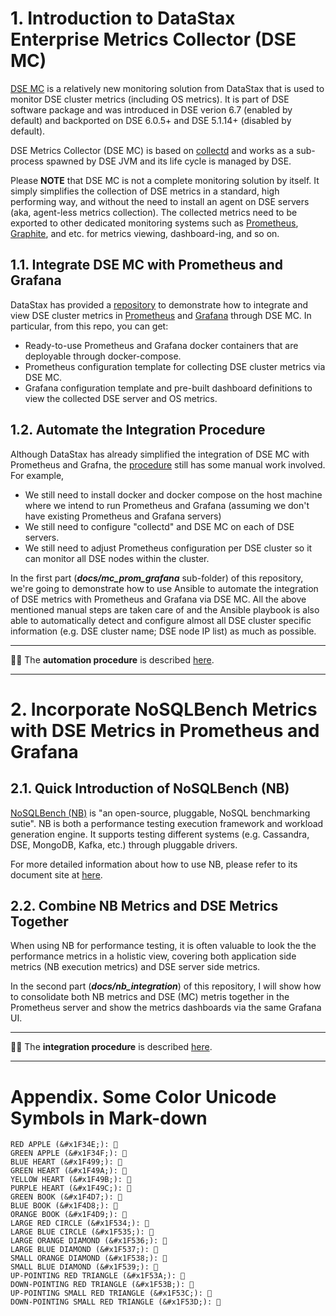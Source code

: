 # 1. Introduction to DataStax Enterprise Metrics Collector (DSE MC) 

[DSE MC](https://docs.datastax.com/en/monitoring/doc/monitoring/opsUseMetricsCollector.html) is a relatively new monitoring solution from DataStax that is used to monitor DSE cluster metrics (including OS metrics). It is part of DSE software package and was introduced in DSE verion 6.7 (enabled by default) and backported on DSE 6.0.5+ and DSE 5.1.14+ (disabled by default).

DSE Metrics Collector (DSE MC) is based on [collectd](https://collectd.org/) and works as a sub-process spawned by DSE JVM and its life cycle is managed by DSE.

Please **NOTE** that DSE MC is not a complete monitoring solution by itself. It simply simplifies the collection of DSE metrics in a standard, high performing way, and without the need to install an agent on DSE servers (aka, agent-less metrics collection). The collected metrics need to be exported to other dedicated  monitoring systems such as [Prometheus](https://prometheus.io/), [Graphite](https://graphiteapp.org/), and etc. for metrics viewing, dashboard-ing, and so on. 

## 1.1. Integrate DSE MC with Prometheus and Grafana

DataStax has provided a [repository](https://github.com/datastax/dse-metric-reporter-dashboards) to demonstrate how to integrate and view DSE cluster metrics in [Prometheus](https://prometheus.io/) and [Grafana](https://grafana.com/) through DSE MC. In particular, from this repo, you can get:
* Ready-to-use Prometheus and Grafana docker containers that are deployable through docker-compose.
* Prometheus configuration template for collecting DSE cluster metrics via DSE MC.
* Grafana configuration template and pre-built dashboard definitions to view the collected DSE server and OS metrics.

## 1.2. Automate the Integration Procedure

Although DataStax has already simplified the integration of DSE MC with Prometheus and Grafna, the [procedure](https://docs.datastax.com/en/monitoring/doc/monitoring/metricsCollector/mcExportMetricsDocker.html) still has some manual work involved. For example,
* We still need to install docker and docker compose on the host machine where we intend to run Prometheus and Grafana (assuming we don't have existing Prometheus and Grafana servers)
* We still need to configure "collectd" and DSE MC on each of DSE servers.
* We still need to adjust Prometheus configuration per DSE cluster so it can monitor all DSE nodes within the cluster.

In the first part (***docs/mc_prom_grafana*** sub-folder) of this repository, we're going to demonstrate how to use Ansible to automate the integration of DSE metrics with Prometheus and Grafana via DSE MC. All the above mentioned manual steps are taken care of and the Ansible playbook is also able to automatically detect and configure almost all DSE cluster specific information (e.g. DSE cluster name; DSE node IP list) as much as possible.

---

&#x1F4D8;&#x1F4D8; The **automation procedure** is described [here](https://github.com/yabinmeng/dse_mc_nb/tree/master/docs/mc_prom_grafana).

---

# 2. Incorporate NoSQLBench Metrics with DSE Metrics in Prometheus and Grafana

## 2.1. Quick Introduction of NoSQLBench (NB)

[NoSQLBench (NB)](https://github.com/nosqlbench/nosqlbench) is "an open-source, pluggable, NoSQL benchmarking sutie". NB is both a performance testing execution framework and workload generation engine. It supports testing different systems (e.g. Cassandra, DSE, MongoDB, Kafka, etc.) through pluggable drivers. 

For more detailed information about how to use NB, please refer to its document site at [here](http://docs.nosqlbench.io/#/). 

## 2.2. Combine NB Metrics and DSE Metrics Together 

When using NB for performance testing, it is often valuable to look the the performance metrics in a holistic view, covering both application side metrics (NB execution metrics) and DSE server side metrics.

In the second part (***docs/nb_integration***) of this repository, I will show how to consolidate both NB metrics and DSE (MC) metris together in the Prometheus server and show the metrics dashboards via the same Grafana UI.

---

&#x1F4D8;&#x1F4D8; The **integration procedure** is described [here](https://github.com/yabinmeng/dse_mc_nb/tree/master/docs/nb_integration).

---

# Appendix. Some Color Unicode Symbols in Mark-down

```
RED APPLE (&#x1F34E;): 🍎
GREEN APPLE (&#x1F34F;): 🍏
BLUE HEART (&#x1F499;): 💙
GREEN HEART (&#x1F49A;): 💚
YELLOW HEART (&#x1F49B;): 💛
PURPLE HEART (&#x1F49C;): 💜
GREEN BOOK (&#x1F4D7;): 📗
BLUE BOOK (&#x1F4D8;): 📘
ORANGE BOOK (&#x1F4D9;): 📙
LARGE RED CIRCLE (&#x1F534;): 🔴
LARGE BLUE CIRCLE (&#x1F535;): 🔵
LARGE ORANGE DIAMOND (&#x1F536;): 🔶
LARGE BLUE DIAMOND (&#x1F537;): 🔷
SMALL ORANGE DIAMOND (&#x1F538;): 🔸
SMALL BLUE DIAMOND (&#x1F539;): 🔹
UP-POINTING RED TRIANGLE (&#x1F53A;): 🔺
DOWN-POINTING RED TRIANGLE (&#x1F53B;): 🔻
UP-POINTING SMALL RED TRIANGLE (&#x1F53C;): 🔼
DOWN-POINTING SMALL RED TRIANGLE (&#x1F53D;): 🔽
```